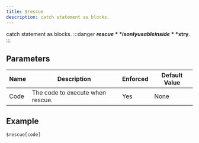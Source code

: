 ```yaml
---
title: $rescue
description: catch statement as blocks.
---
```


catch statement as blocks.
:::danger
**$rescue** is only usable inside **$xtry**.
:::
## Parameters
| Name |           Description            | Enforced | Default Value |
|------|----------------------------------|----------|---------------|
| Code | The code to execute when rescue. | Yes      | None          |
## Example
```eats
$rescue[code]
```
